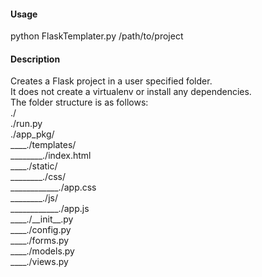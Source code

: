 #### Usage  
python FlaskTemplater.py /path/to/project

#### Description
Creates a Flask project in a user specified folder.  
It does not create a virtualenv or install any dependencies.  
The folder structure is as follows:  
./  
./run.py  
./app_pkg/  
____./templates/  
________./index.html  
____./static/  
________./css/  
____________./app.css  
________./js/  
____________./app.js  
____./\_\_init\_\_.py  
____./config.py  
____./forms.py  
____./models.py  
____./views.py  
